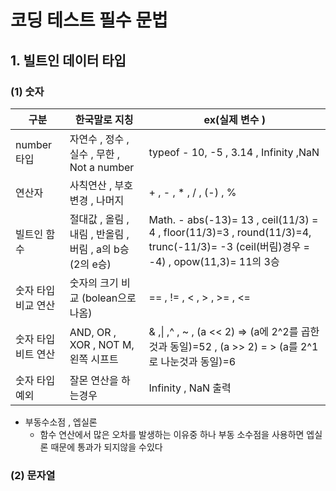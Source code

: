# 코딩 테스트 필수 문법

## 1. 빌트인 데이터 타입

### (1) 숫자

| 구분                | 한국말로 지칭                                           | ex(실제 변수 )                                                                                                                       |
| ------------------- | ------------------------------------------------------- | ------------------------------------------------------------------------------------------------------------------------------------ |
| number 타입         | 자연수 , 정수 , 실수 , 무한 , Not a number              | typeof - 10, -5 , 3.14 , Infinity ,NaN                                                                                               |
| 연산자              | 사칙연산 , 부호 변경 , 나머지                           | + , - , \* , / , (-) , %                                                                                                             |
| 빌트인 함수         | 절대값 , 올림 , 내림 , 반올림 , 버림 , a의 b승(2의 e승) | Math. - abs(-13)= 13 , ceil(11/3) = 4 , floor(11/3)=3 , round(11/3)=4, trunc(-11/3)= -3 (ceil(버림)경우 = -4) , opow(11,3)= 11의 3승 |
| 숫자 타입 비교 연산 | 숫자의 크기 비교 (bolean으로 나옴)                      | == , != , < , > , >= , <=                                                                                                            |
| 숫자 타입 비트 연산 | AND, OR , XOR , NOT M, 왼쪽 시프트                      | & ,\| ,^ , ~ , (a << 2) => (a에 2^2를 곱한것과 동일)=52 , (a >> 2) = > (a를 2^1로 나눈것과 동일)=6                                   |
| 숫자 타입 예외      | 잘몬 연산을 하는경우                                    | Infinity , NaN 출력                                                                                                                  |

- 부동수소점 , 엡실론
  - 함수 연산에서 많은 오차를 발생하는 이유중 하나 부동 소수점을 사용하면 엡실론 때문에 통과가 되지않을 수있다

### (2) 문자열
